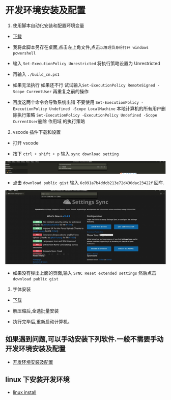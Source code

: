 # 开发环境安装及配置

1. 使用脚本自动化安装和配置环境变量

- [下载](https://qzrobot.top/index.php/s/mCYYdKwRjpb5JrY/download/build_cn.ps1)

- 我将此脚本另存在桌面,点击左上角文件,点击`以管理员身份打开 windows powershell`
- 输入 `Set-ExecutionPolicy Unrestricted` 将执行策略设置为 Unrestricted
- 再输入 `./build_cn.ps1`

- 如果无法执行 
  如果还不行 试试输入`Set-ExecutionPolicy RemoteSigned -Scope CurrentUser`   再重复之前的操作
- 百度这两个命令会导致系统出错 不要使用
  `Set-ExecutionPolicy -ExecutionPolicy Undefined -Scope LocalMachine` 本地计算机的所有用户删除执行策略
  `Set-ExecutionPolicy -ExecutionPolicy Undefined -Scope CurrentUser`删除 作用域 的执行策略 

2. vscode 插件下载和设置

- 打开 vscode

- 按下 `ctrl + shift + p` 输入 `sync download setting`

![avatar](../pic/8.vscode-2.jpg)

- 点击 `download public gist` 输入 `6c091a7b4ddcb213e72d430dac23422f` 回车.

![avatar](../pic/8.vscode-3.jpg)

- 如果没有弹出上面的页面,输入 `SYNC Reset extended settings` 然后点击 `download public gist`

3. 字体安装

- [下载](https://qzrobot.top/index.php/s/5dzkSdCxLGRo3Sa/download/font.rar)
- 解压缩后,全选批量安装

- 执行完毕后,重新启动计算机。

## 如果遇到问题,可以手动安装下列软件.一般不需要手动开发环境安装及配置

- [开发环境安装及配置](./vex/Manual_Installation.md)


## linux 下安装开发环境

- [linux install](./Dev_Environment_linux.md)
